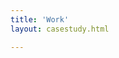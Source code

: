 ```yaml
---
title: 'Work'
layout: casestudy.html

---
```

<!-- Structure

<section>
  <div class="row-1-column OR row-2-column">
  
    ##Heading
    Content goes here

    <figure class>
      <img class="left" src="/assets/images/test.png"
        alt="doot doot">
      <img class="right" src="/assets/images/test.png"
        alt="doot doot"> 
        <figcaption class="center">A picture!</figcaption>
    </figure>

  </div>
</section>   

Structure -->